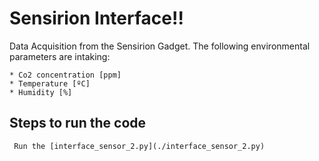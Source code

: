 # Sensirion Interface!!

Data Acquisition from the Sensirion Gadget. The following environmental parameters are intaking:

    * Co2 concentration [ppm]
    * Temperature [ºC]
    * Humidity [%]

## Steps to run the code
     Run the [interface_sensor_2.py](./interface_sensor_2.py)
 